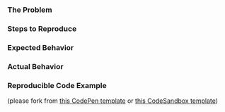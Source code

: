 ### The Problem


### Steps to Reproduce


### Expected Behavior


### Actual Behavior


### Reproducible Code Example
(please fork from [this CodePen template](http://codepen.io/davidkpiano/pen/yJwmEa) or [this CodeSandbox template](https://codesandbox.io/s/k3jyzwqo53))
